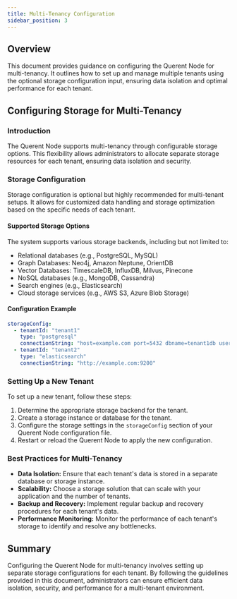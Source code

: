 ```yaml
---
title: Multi-Tenancy Configuration
sidebar_position: 3
---
```


## Overview

This document provides guidance on configuring the Querent Node for multi-tenancy. It outlines how to set up and manage multiple tenants using the optional storage configuration input, ensuring data isolation and optimal performance for each tenant.

## Configuring Storage for Multi-Tenancy

### Introduction

The Querent Node supports multi-tenancy through configurable storage options. This flexibility allows administrators to allocate separate storage resources for each tenant, ensuring data isolation and security.

### Storage Configuration

Storage configuration is optional but highly recommended for multi-tenant setups. It allows for customized data handling and storage optimization based on the specific needs of each tenant.

#### Supported Storage Options

The system supports various storage backends, including but not limited to:

- Relational databases (e.g., PostgreSQL, MySQL)
- Graph Databases: Neo4j, Amazon Neptune, OrientDB
- Vector Databases: TimescaleDB, InfluxDB, Milvus, Pinecone
- NoSQL databases (e.g., MongoDB, Cassandra)
- Search engines (e.g., Elasticsearch)
- Cloud storage services (e.g., AWS S3, Azure Blob Storage)

#### Configuration Example

```yaml
storageConfig:
  - tenantId: "tenant1"
    type: "postgresql"
    connectionString: "host=example.com port=5432 dbname=tenant1db user=tenant1user password=secret"
  - tenantId: "tenant2"
    type: "elasticsearch"
    connectionString: "http://example.com:9200"
```

### Setting Up a New Tenant

To set up a new tenant, follow these steps:

1. Determine the appropriate storage backend for the tenant.
2. Create a storage instance or database for the tenant.
3. Configure the storage settings in the `storageConfig` section of your Querent Node configuration file.
4. Restart or reload the Querent Node to apply the new configuration.

### Best Practices for Multi-Tenancy

- **Data Isolation:** Ensure that each tenant's data is stored in a separate database or storage instance.
- **Scalability:** Choose a storage solution that can scale with your application and the number of tenants.
- **Backup and Recovery:** Implement regular backup and recovery procedures for each tenant's data.
- **Performance Monitoring:** Monitor the performance of each tenant's storage to identify and resolve any bottlenecks.

## Summary

Configuring the Querent Node for multi-tenancy involves setting up separate storage configurations for each tenant. By following the guidelines provided in this document, administrators can ensure efficient data isolation, security, and performance for a multi-tenant environment.
